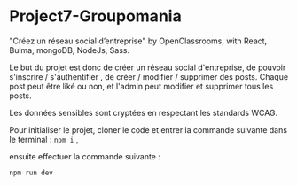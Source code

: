 # Project7-Groupomania

"Créez un réseau social d’entreprise" by OpenClassrooms, with React, Bulma, mongoDB, NodeJs, Sass.

Le but du projet est donc de créer un réseau social d'entreprise, de pouvoir s'inscrire / s'authentifier , de créer / modifier / supprimer des posts.
Chaque post peut être liké ou non, et l'admin peut modifier et supprimer tous les posts.

Les données sensibles sont cryptées en respectant les standards WCAG.

Pour initialiser le projet, cloner le code et entrer la commande suivante dans le terminal :
`npm i` ,

ensuite effectuer la commande suivante :

`npm run dev`
